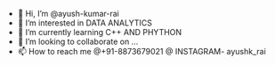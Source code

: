- 👋 Hi, I’m @ayush-kumar-rai
- 👀 I’m interested in DATA ANALYTICS
- 🌱 I’m currently learning C++ AND PHYTHON 
- 💞️ I’m looking to collaborate on ...
- 📫 How to reach me @+91-8873679021 @ INSTAGRAM- ayushk_rai

<!---
ayush-kumar-rai/ayush-kumar-rai is a ✨ special ✨ repository because its `README.md` (this file) appears on your GitHub profile.
You can click the Preview link to take a look at your changes.
--->
